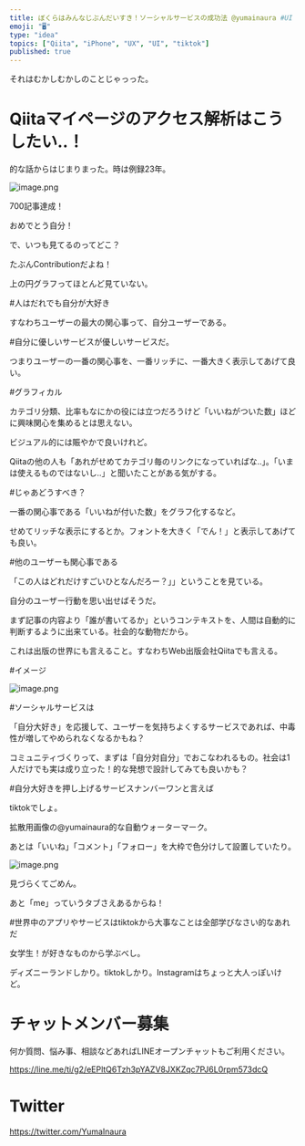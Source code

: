 ```yaml
---
title: ぼくらはみんなじぶんだいすき！ソーシャルサービスの成功法 @yumainaura #UI #UX #Qiita #tiktok
emoji: "🖥"
type: "idea"
topics: ["Qiita", "iPhone", "UX", "UI", "tiktok"]
published: true
---
```


それはむかしむかしのことじゃっった。

# Qiitaマイページのアクセス解析はこうしたい‥！

的な話からはじまりまった。時は例録23年。

![image.png](https://qiita-image-store.s3.amazonaws.com/0/89618/958d9e09-0f12-831b-3aff-42fbcb385f6e.png)

700記事達成！

おめでとう自分！

で、いつも見てるのってどこ？

たぶんContributionだよね！

上の円グラフってほとんど見ていない。

#人はだれでも自分が大好き

すなわちユーザーの最大の関心事って、自分ユーザーである。

#自分に優しいサービスが優しいサービスだ。

つまりユーザーの一番の関心事を、一番リッチに、一番大きく表示してあげて良い。

#グラフィカル

カテゴリ分類、比率もなにかの役には立つだろうけど「いいねがついた数」ほどに興味関心を集めるとは思えない。

ビジュアル的には賑やかで良いけれど。

Qiitaの他の人も「あれがせめてカテゴリ毎のリンクになっていればな‥」。「いまは使えるものではないし‥」と聞いたことがある気がする。

#じゃあどうすべき？

一番の関心事である「いいねが付いた数」をグラフ化するなど。

せめてリッチな表示にするとか。フォントを大きく「でん！」と表示してあげても良い。

#他のユーザーも関心事である

「この人はどれだけすごいひとなんだろー？」」ということを見ている。

自分のユーザー行動を思い出せばそうだ。

まず記事の内容より「誰が書いてるか」というコンテキストを、人間は自動的に判断するように出来ている。社会的な動物だから。

これは出版の世界にも言えること。すなわちWeb出版会社Qiitaでも言える。

#イメージ

![image.png](https://qiita-image-store.s3.amazonaws.com/0/89618/229770dd-ffa2-d12f-c683-4b17c0c1e112.png)

#ソーシャルサービスは

「自分大好き」を応援して、ユーザーを気持ちよくするサービスであれば、中毒性が増してやめられなくなるかもね？

コミュニティづくりって、まずは「自分対自分」でおこなわれるもの。社会は1人だけでも実は成り立った！的な発想で設計してみても良いかも？

#自分大好きを押し上げるサービスナンバーワンと言えば

tiktokでしょ。

拡散用画像の@yumainaura的な自動ウォーターマーク。

あとは「いいね」「コメント」「フォロー」を大枠で色分けして設置していたり。

![image.png](https://qiita-image-store.s3.amazonaws.com/0/89618/86c611d1-ce80-667e-3a47-884a04c5b8ef.png)

見づらくてごめん。

あと「me」っていうタブさえあるからね！

#世界中のアプリやサービスはtiktokから大事なことは全部学びなさい的なあれだ

女学生！が好きなものから学ぶべし。

ディズニーランドしかり。tiktokしかり。Instagramはちょっと大人っぽいけど。















<!-- Update From Qiita API -->

# チャットメンバー募集


何か質問、悩み事、相談などあればLINEオープンチャットもご利用ください。

https://line.me/ti/g2/eEPltQ6Tzh3pYAZV8JXKZqc7PJ6L0rpm573dcQ





# Twitter


https://twitter.com/YumaInaura


<!-- Update From Qiita API -->


